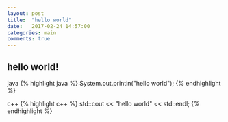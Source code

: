 ```yaml
---
layout: post
title:  "hello world"
date:   2017-02-24 14:57:00
categories: main
comments: true
---
```


## hello world!

java
{% highlight java %}
System.out.println("hello world");
{% endhighlight %}

c++
{% highlight c++ %}
std::cout << "hello world" << std::endl;
{% endhighlight %}